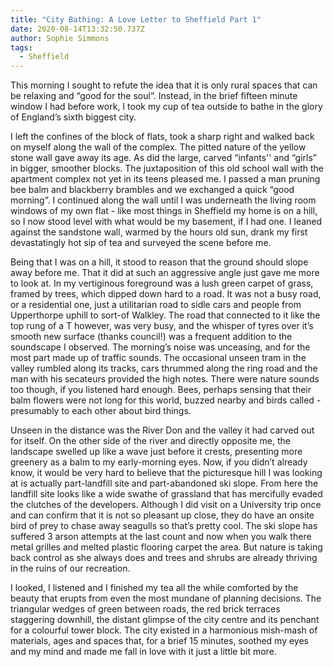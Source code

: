 ```yaml
---
title: "City Bathing: A Love Letter to Sheffield Part 1"
date: 2020-08-14T13:32:50.737Z
author: Sophie Simmons
tags:
  - Sheffield
---
```

This morning I sought to refute the idea that it is only rural spaces that can be relaxing and “good for the soul”. Instead, in the brief fifteen minute window I had before work, I took my cup of tea outside to bathe in the glory of England’s sixth biggest city.

I left the confines of the block of flats, took a sharp right and walked back on myself along the wall of the complex. The pitted nature of the yellow stone wall gave away its age. As did the large, carved “infants'' and “girls” in bigger, smoother blocks. The juxtaposition of this old school wall with the apartment complex not yet in its teens pleased me. I passed a man pruning bee balm and blackberry brambles and we exchanged a quick “good morning”. I continued along the wall until I was underneath the living room windows of my own flat - like most things in Sheffield my home is on a hill, so I now stood level with what would be my basement, if I had one. I leaned against the sandstone wall, warmed by the hours old sun, drank my first devastatingly hot sip of tea and surveyed the scene before me.

Being that I was on a hill, it stood to reason that the ground should slope away before me. That it did at such an aggressive angle just gave me more to look at. In my vertiginous foreground was a lush green carpet of grass, framed by trees, which dipped down hard to a road. It was not a busy road, or a residential one, just a utilitarian road to sidle cars and people from Upperthorpe uphill to sort-of Walkley. The road that connected to it like the top rung of a T however, was very busy, and the whisper of tyres over it’s smooth new surface (thanks council!) was a frequent addition to the soundscape I observed. The morning’s noise was unceasing, and for the most part made up of traffic sounds. The occasional unseen tram in the valley rumbled along its tracks, cars thrummed along the ring road and the man with his secateurs provided the high notes. There were nature sounds too though, if you listened hard enough. Bees, perhaps sensing that their balm flowers were not long for this world, buzzed nearby and birds called - presumably to each other about bird things.

Unseen in the distance was the River Don and the valley it had carved out for itself.  On the other side of the river and directly opposite me, the landscape swelled up like a wave just before it crests, presenting more greenery as a balm to my early-morning eyes. Now, if you didn’t already know, it would be very hard to believe that the picturesque hill I was looking at is actually part-landfill site and part-abandoned ski slope. From here the landfill site looks like a wide swathe of grassland that has mercifully evaded the clutches of the developers. Although I did visit on a University trip once and can confirm that it is not so pleasant up close, they do have an onsite bird of prey to chase away seagulls so that’s pretty cool. The ski slope has suffered 3 arson attempts at the last count and now when you walk there metal grilles and melted plastic flooring carpet the area. But nature is taking back control as she always does and trees and shrubs are already thriving in the ruins of our recreation.

I looked, I listened and I finished my tea all the while comforted by the beauty that erupts from even the most mundane of planning decisions. The triangular wedges of green between roads, the red brick terraces staggering downhill, the distant glimpse of the city centre and its penchant for a colourful tower block. The city existed in a harmonious mish-mash of materials, ages and spaces that, for a brief 15 minutes, soothed my eyes and my mind and made me fall in love with it just a little bit more.